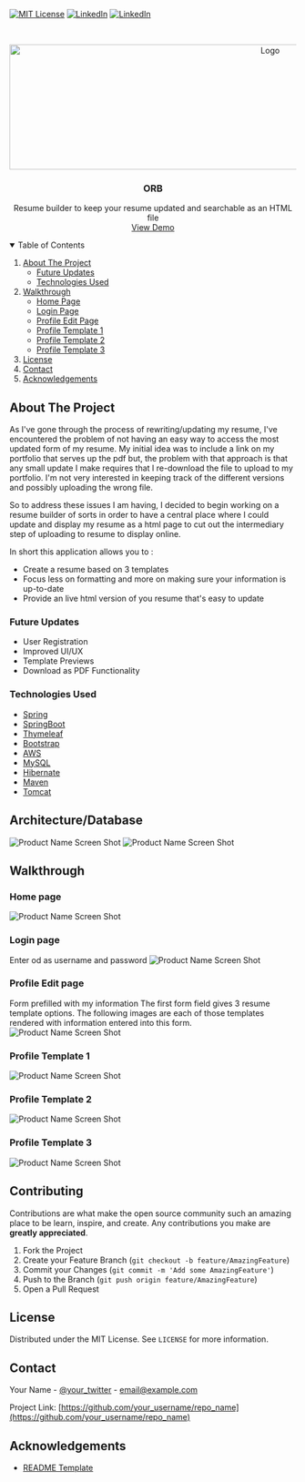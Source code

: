 <!--
*** Thanks for checking out the Best-README-Template. If you have a suggestion
*** that would make this better, please fork the repo and create a pull request
*** or simply open an issue with the tag "enhancement".
*** Thanks again! Now go create something AMAZING! :D
-->



<!-- PROJECT SHIELDS -->
<!--
*** I'm using markdown "reference style" links for readability.
*** Reference links are enclosed in brackets [ ] instead of parentheses ( ).
*** See the bottom of this document for the declaration of the reference variables
*** for contributors-url, forks-url, etc. This is an optional, concise syntax you may use.
*** https://www.markdownguide.org/basic-syntax/#reference-style-links
-->
[![MIT License][license-shield]][license-url]
[![LinkedIn][linkedin-shield]][linkedin-url]
[![LinkedIn][portfolio-shield]][portfolio-url]




<!-- PROJECT LOGO -->
<br />
<p align="center">
    <a href="http://orb-env.eba-cnevywzx.us-west-2.elasticbeanstalk.com">
        <img src="./images/orb_logo.png" alt="Logo" width="900" height="220">
    </a>
    <h3 align="center">ORB</h3>
    <p align="center">
        Resume builder to keep your resume updated and searchable as an HTML file
        <br />
        <a href="http://orb-env.eba-cnevywzx.us-west-2.elasticbeanstalk.com">View Demo</a>
    </p>
</p>



<!-- TABLE OF CONTENTS -->
<details open="open">
  <summary>Table of Contents</summary>
  <ol>
    <li>
      <a href="#about-the-project">About The Project</a>
      <ul>
        <li><a href="#future-updates">Future Updates</a></li>
        <li><a href="#technologies-used">Technologies Used</a></li>
      </ul>
    </li>
    <li>
        <a href="#usage">Walkthrough</a>
        <ul>
            <li><a href="#home-page">Home Page</a></li>
            <li><a href="#login-page">Login Page</a></li>
            <li><a href="#profile-edit-page">Profile Edit Page</a></li>
            <li><a href="#profile-template-1">Profile Template 1</a></li>
            <li><a href="#profile-template-2">Profile Template 2</a></li>
            <li><a href="#profile-template-3">Profile Template 3</a></li>
      </ul>
    </li>
    <li><a href="#license">License</a></li>
    <li><a href="#contact">Contact</a></li>
    <li><a href="#acknowledgements">Acknowledgements</a></li>
  </ol>
</details>



<!-- ABOUT THE PROJECT -->
## About The Project

As I've gone through the process of rewriting/updating my resume,
I've encountered the problem of not having an easy way to access the most updated form of my resume. 
My initial idea was to include a link on my portfolio that serves up the pdf but,
the problem with that approach is that any small update I make requires that I re-download the file to upload to my portfolio.
I'm not very interested in keeping track of the different versions and possibly uploading the wrong file. 

So to address these issues I am having, I decided to begin working on a resume builder of sorts in order to have a central
place where I could update and display my resume as a html page to cut out the intermediary step of uploading to resume to display online.



In short this application allows you to :
* Create a resume based on 3 templates
* Focus less on formatting and more on making sure your information is up-to-date
* Provide an live html version of you resume that's easy to update

### Future Updates
* User Registration
* Improved UI/UX
* Template Previews
* Download as PDF Functionality



### Technologies Used

* [Spring](https://spring.io)
* [SpringBoot](https://start.spring.io/)
* [Thymeleaf](https://www.thymeleaf.org/)
* [Bootstrap](https://getbootstrap.com)
* [AWS](https://aws.amazon.com/)
* [MySQL](https://www.mysql.com/)
* [Hibernate](https://hibernate.org/)
* [Maven](https://maven.apache.org/)
* [Tomcat](http://tomcat.apache.org/)
<!-- Architecture -->
## Architecture/Database
![Product Name Screen Shot][architecture]
![Product Name Screen Shot][database]



<!-- USAGE EXAMPLES -->
## Walkthrough
### Home page
![Product Name Screen Shot][home-page]
### Login page 
Enter od as username and password
![Product Name Screen Shot][login-page]
### Profile Edit page
Form prefilled with my information
The first form field gives 3 resume template options.
The following images are each of those 
templates rendered with information entered into this form.
![Product Name Screen Shot][profile-edit-page]
### Profile Template 1
![Product Name Screen Shot][profile-template-1]
### Profile Template 2
![Product Name Screen Shot][profile-template-2]
### Profile Template 3
![Product Name Screen Shot][profile-template-3]



<!-- CONTRIBUTING -->
## Contributing

Contributions are what make the open source community such an amazing place to be learn, inspire, and create. Any contributions you make are **greatly appreciated**.

1. Fork the Project
2. Create your Feature Branch (`git checkout -b feature/AmazingFeature`)
3. Commit your Changes (`git commit -m 'Add some AmazingFeature'`)
4. Push to the Branch (`git push origin feature/AmazingFeature`)
5. Open a Pull Request



<!-- LICENSE -->
## License

Distributed under the MIT License. See `LICENSE` for more information.



<!-- CONTACT -->
## Contact

Your Name - [@your_twitter](https://twitter.com/your_username) - email@example.com

Project Link: [https://github.com/your_username/repo_name](https://github.com/your_username/repo_name)



<!-- ACKNOWLEDGEMENTS -->
## Acknowledgements
* [README Template](https://github.com/othneildrew/Best-README-Template)



<!-- MARKDOWN LINKS & IMAGES -->
<!-- https://www.markdownguide.org/basic-syntax/#reference-style-links -->

[comment]: <> ([contributors-shield]: https://img.shields.io/github/contributors/othneildrew/Best-README-Template.svg?style=for-the-badge)

[comment]: <> ([contributors-url]: https://github.com/othneildrew/Best-README-Template/graphs/contributors)

[comment]: <> ([forks-shield]: https://img.shields.io/github/forks/othneildrew/Best-README-Template.svg?style=for-the-badge)

[comment]: <> ([forks-url]: https://github.com/othneildrew/Best-README-Template/network/members)

[comment]: <> ([stars-shield]: https://img.shields.io/github/stars/othneildrew/Best-README-Template.svg?style=for-the-badge)

[comment]: <> ([stars-url]: https://github.com/othneildrew/Best-README-Template/stargazers)

[comment]: <> ([issues-shield]: https://img.shields.io/github/issues/othneildrew/Best-README-Template.svg?style=for-the-badge)

[comment]: <> ([issues-url]: https://github.com/othneildrew/Best-README-Template/issues)
[license-shield]: https://img.shields.io/github/license/othneildrew/Best-README-Template.svg?style=for-the-badge
[license-url]: https://github.com/othneildrew/Best-README-Template/blob/master/LICENSE.txt
[linkedin-shield]: https://img.shields.io/badge/-LinkedIn-black.svg?style=for-the-badge&logo=linkedin&colorB=555
[linkedin-url]: https://www.linkedin.com/in/ooduah-orafidiya-12185b217/
[portfolio-shield]: https://img.shields.io/badge/portfolio-odoraf.com-lightgrey?style=for-the-badge&logo=appveyor
[portfolio-url]: https://odoraf.com/#/

[home-page]: images/homePage.png
[login-page]: images/loginPage.png
[profile-edit-page]: images/profileEditPage.png
[profile-template-1]: images/profileTemplate1.png
[profile-template-2]: images/profileTemplate2.png
[profile-template-3]: images/profileTemplate3.png
[orb-logo]: images/orb_logo.png
[database]: images/database.png
[architecture]: images/Architecture.png

